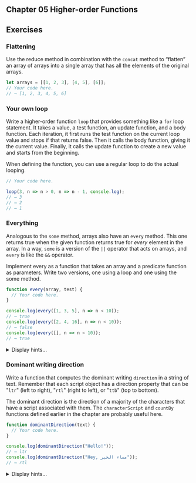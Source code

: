## Chapter 05 Higher-order Functions

## Exercises

### Flattening

Use the reduce method in combination with the `concat` method to “flatten” an array of arrays into a single array that has all the elements of the original arrays.

```javascript
let arrays = [[1, 2, 3], [4, 5], [6]];
// Your code here.
// → [1, 2, 3, 4, 5, 6]
```

### Your own loop

Write a higher-order function `loop` that provides something like a `for` loop statement. It takes a value, a test function, an update function, and a body function. Each iteration, it first runs the test function on the current loop value and stops if that returns false. Then it calls the body function, giving it the current value. Finally, it calls the update function to create a new value and starts from the beginning.

When defining the function, you can use a regular loop to do the actual looping.

```javascript
// Your code here.

loop(3, n => n > 0, n => n - 1, console.log);
// → 3
// → 2
// → 1
```

### Everything

Analogous to the `some` method, arrays also have an `every` method. This one returns true when the given function returns true for *every* element in the array. In a way, `some` is a version of the `||` operator that acts on arrays, and `every` is like the `&&` operator.

Implement every as a function that takes an array and a predicate function as parameters. Write two versions, one using a loop and one using the some method.

```javascript
function every(array, test) {
  // Your code here.
}

console.log(every([1, 3, 5], n => n < 10));
// → true
console.log(every([2, 4, 16], n => n < 10));
// → false
console.log(every([], n => n < 10));
// → true
```

<details>
<summary>Display hints...</summary>
<p>

Like the <code>&&</code> operator, the <code>every</code> method can stop evaluating further elements as soon as it has found one that doesn’t match. So the loop-based version can jump out of the loop—with <code>break</code> or <code>return</code>—as soon as it runs into an element for which the predicate function returns false. If the loop runs to its end without finding such an element, we know that all elements matched and we should return true.

To build <code>every</code> on top of <code>some</code>, we can apply <em>De Morgan’s laws</em>, which state that <code>a && b</code> equals <code>!(!a || !b)</code>. This can be generalized to arrays, where all elements in the array match if there is no element in the array that does not match..
</p>
</details>

### Dominant writing direction

Write a function that computes the dominant writing `direction` in a string of text. Remember that each script object has a direction property that can be "`ltr`" (left to right), "`rtl`" (right to left), or "`ttb`" (top to bottom).

The dominant direction is the direction of a majority of the characters that have a script associated with them. The `characterScript` and `countBy` functions defined earlier in the chapter are probably useful here.

```javascript
function dominantDirection(text) {
  // Your code here.
}

console.log(dominantDirection("Hello!"));
// → ltr
console.log(dominantDirection("Hey, مساء الخير"));
// → rtl
```

<details>
<summary>Display hints...</summary>
<p>

Your solution might look a lot like the first half of the <code>textScripts</code> example. You again have to count characters by a criterion based on <code>characterScript</code> and then filter out the part of the result that refers to uninteresting (script-less) characters.

Finding the direction with the highest character count can be done with <code>reduce</code>. If it’s not clear how, refer to the example earlier in the chapter, where <code>reduce</code> was used to find the script with the most characters.
</p>
</details>




